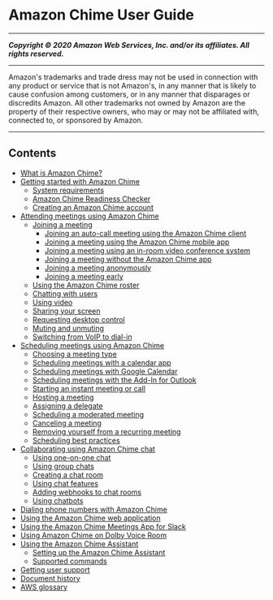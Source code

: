# Amazon Chime User Guide

-----
*****Copyright &copy; 2020 Amazon Web Services, Inc. and/or its affiliates. All rights reserved.*****

-----
Amazon's trademarks and trade dress may not be used in 
     connection with any product or service that is not Amazon's, 
     in any manner that is likely to cause confusion among customers, 
     or in any manner that disparages or discredits Amazon. All other 
     trademarks not owned by Amazon are the property of their respective
     owners, who may or may not be affiliated with, connected to, or 
     sponsored by Amazon.

-----
## Contents
+ [What is Amazon Chime?](what-is-chime.md)
+ [Getting started with Amazon Chime](chime-getting-started.md)
   + [System requirements](chime-requirements.md)
   + [Amazon Chime Readiness Checker](checker.md)
   + [Creating an Amazon Chime account](chime-create-account.md)
+ [Attending meetings using Amazon Chime](chime-attend-meetings.md)
   + [Joining a meeting](join-meetings.md)
      + [Joining an auto-call meeting using the Amazon Chime client](chime-join-meeting-client.md)
      + [Joining a meeting using the Amazon Chime mobile app](chime-join-meeting-mobile-app.md)
      + [Joining a meeting using an in-room video conference system](chime-join-meeting-conference-room.md)
      + [Joining a meeting without the Amazon Chime app](chime-join-meeting.md)
      + [Joining a meeting anonymously](join-anonymous.md)
      + [Joining a meeting early](join-meeting-early.md)
   + [Using the Amazon Chime roster](chime-roster.md)
   + [Chatting with users](chime-chat.md)
   + [Using video](use-video.md)
   + [Sharing your screen](screen-share.md)
   + [Requesting desktop control](remote-control.md)
   + [Muting and unmuting](chime-mute.md)
   + [Switching from VoIP to dial-in](dial-switch.md)
+ [Scheduling meetings using Amazon Chime](chime-schedule-meetings.md)
   + [Choosing a meeting type](personal-ID.md)
   + [Scheduling meetings with a calendar app](chime-scheduling-calendar-app.md)
   + [Scheduling meetings with Google Calendar](chime-scheduling-google.md)
   + [Scheduling meetings with the Add-In for Outlook](chime-scheduling-outlook.md)
   + [Starting an instant meeting or call](start-call.md)
   + [Hosting a meeting](chime-organizer-call-controls.md)
   + [Assigning a delegate](delegates.md)
   + [Scheduling a moderated meeting](moderate-meeting.md)
   + [Canceling a meeting](cancel-meeting.md)
   + [Removing yourself from a recurring meeting](remove-recurring.md)
   + [Scheduling best practices](chime-scheduling-best-practices.md)
+ [Collaborating using Amazon Chime chat](chime-using-chat.md)
   + [Using one-on-one chat](direct-chat.md)
   + [Using group chats](group-chat.md)
   + [Creating a chat room](chime-chat-room.md)
   + [Using chat features](chat-features.md)
   + [Adding webhooks to chat rooms](webhooks.md)
   + [Using chatbots](chat-bots.md)
+ [Dialing phone numbers with Amazon Chime](phone.md)
+ [Using the Amazon Chime web application](chime-web-app.md)
+ [Using the Amazon Chime Meetings App for Slack](using-slack.md)
+ [Using Amazon Chime on Dolby Voice Room](using-dolby.md)
+ [Using the Amazon Chime Assistant](chime-using-assistant.md)
   + [Setting up the Amazon Chime Assistant](setup-assistant.md)
   + [Supported commands](assistant-commands.md)
+ [Getting user support](chime-getting-support.md)
+ [Document history](doc-history.md)
+ [AWS glossary](glossary.md)